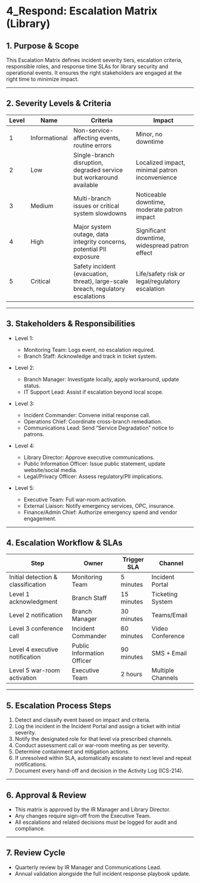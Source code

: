 # 4_Respond: Escalation Matrix (Library)

## 1. Purpose & Scope

This Escalation Matrix defines incident severity tiers, escalation criteria, responsible roles, and response time SLAs for library security and operational events. It ensures the right stakeholders are engaged at the right time to minimize impact.

---

## 2. Severity Levels & Criteria

| Level | Name                 | Criteria                                                               | Impact                                      |
|-------|----------------------|------------------------------------------------------------------------|---------------------------------------------|
| 1     | Informational        | Non-service-affecting events, routine errors                           | Minor, no downtime                          |
| 2     | Low                  | Single-branch disruption, degraded service but workaround available    | Localized impact, minimal patron inconvenience |
| 3     | Medium               | Multi-branch issues or critical system slowdowns                       | Noticeable downtime, moderate patron impact |
| 4     | High                 | Major system outage, data integrity concerns, potential PII exposure   | Significant downtime, widespread patron effect |
| 5     | Critical             | Safety incident (evacuation, threat), large-scale breach, regulatory escalations | Life/safety risk or legal/regulatory escalation |

---

## 3. Stakeholders & Responsibilities

- Level 1:  
  - Monitoring Team: Logs event, no escalation required.  
  - Branch Staff: Acknowledge and track in ticket system.

- Level 2:  
  - Branch Manager: Investigate locally, apply workaround, update status.  
  - IT Support Lead: Assist if escalation beyond local scope.

- Level 3:  
  - Incident Commander: Convene initial response call.  
  - Operations Chief: Coordinate cross-branch remediation.  
  - Communications Lead: Send “Service Degradation” notice to patrons.

- Level 4:  
  - Library Director: Approve executive communications.  
  - Public Information Officer: Issue public statement, update website/social media.  
  - Legal/Privacy Officer: Assess regulatory/PII implications.

- Level 5:  
  - Executive Team: Full war-room activation.  
  - External Liaison: Notify emergency services, OPC, insurance.  
  - Finance/Admin Chief: Authorize emergency spend and vendor engagement.

---

## 4. Escalation Workflow & SLAs

| Step                              | Owner                   | Trigger SLA       | Channel             |
|-----------------------------------|-------------------------|-------------------|---------------------|
| Initial detection & classification| Monitoring Team         | 5 minutes         | Incident Portal     |
| Level 1 acknowledgment             | Branch Staff            | 15 minutes        | Ticketing System    |
| Level 2 notification               | Branch Manager          | 30 minutes        | Teams/Email         |
| Level 3 conference call            | Incident Commander      | 60 minutes        | Video Conference    |
| Level 4 executive notification     | Public Information Officer | 90 minutes     | SMS + Email         |
| Level 5 war-room activation        | Executive Team          | 2 hours           | Multiple Channels   |

---

## 5. Escalation Process Steps

1. Detect and classify event based on impact and criteria.  
2. Log the incident in the Incident Portal and assign a ticket with initial severity.  
3. Notify the designated role for that level via prescribed channels.  
4. Conduct assessment call or war-room meeting as per severity.  
5. Determine containment and mitigation actions.  
6. If unresolved within SLA, automatically escalate to next level and repeat notifications.  
7. Document every hand-off and decision in the Activity Log (ICS-214).

---

## 6. Approval & Review

- This matrix is approved by the IR Manager and Library Director.  
- Any changes require sign-off from the Executive Team.  
- All escalations and related decisions must be logged for audit and compliance.

---

## 7. Review Cycle

- Quarterly review by IR Manager and Communications Lead.  
- Annual validation alongside the full incident response playbook update.  


